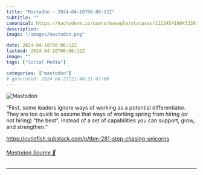 ```yaml
---
title: "Mastodon - 2024-04-10T06:06:12Z"
subtitle: ""
canonical: https://hachyderm.io/users/mweagle/statuses/112245419043339149
description:
image: "/images/mastodon.png"

date: 2024-04-10T06:06:12Z
lastmod: 2024-04-10T06:06:12Z
image: ""
tags: ["Social Media"]

categories: ["mastodon"]
# generated: 2024-06-21T21:40:31-07:00
---
```

![Mastodon](/images/mastodon.png)

<p>“First, some leaders ignore ways of working as a potential differentiator. They are too quick to assume that ways of working spring from hiring (or not hiring) &quot;the best&quot;, instead of a set of capabilities you can support, grow, and strengthen.”</p><p><a href="https://cutlefish.substack.com/p/tbm-281-stop-chasing-unicorns" target="_blank" rel="nofollow noopener noreferrer" translate="no"><span class="invisible">https://</span><span class="ellipsis">cutlefish.substack.com/p/tbm-2</span><span class="invisible">81-stop-chasing-unicorns</span></a></p>


###### [Mastodon Source 🐘](https://hachyderm.io/@mweagle/112245419043339149)

___
